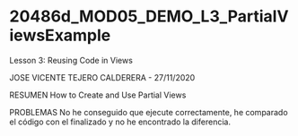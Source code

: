 # 20486d_MOD05_DEMO_L3_PartialViewsExample
Lesson 3: Reusing Code in Views

JOSE VICENTE TEJERO CALDERERA - 27/11/2020

RESUMEN
How to Create and Use Partial Views

PROBLEMAS
No he conseguido que ejecute correctamente, he comparado el código con el finalizado y no he encontrado la diferencia.
